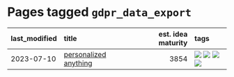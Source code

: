 # Pages tagged `gdpr_data_export`

|last_modified|title|est. idea maturity|tags
|:---|:---|---:|:---|
|2023-07-10|[personalized anything](../personalized_anything.md)|3854|[![](https://img.shields.io/badge/tag-gdpr_data_export-496a1)](../tags/gdpr_data_export.md) [![](https://img.shields.io/badge/tag-llm-683f3)](../tags/llm.md) [![](https://img.shields.io/badge/tag-personalization-96bcc)](../tags/personalization.md) [![](https://img.shields.io/badge/tag-productivity-77485f)](../tags/productivity.md)|